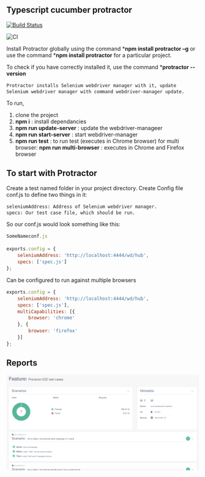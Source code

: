 ## Typescript cucumber protractor

[![Build Status](https://travis-ci.com/johncena123456/typescript-protractor-cucmber.svg?branch=master)](https://travis-ci.com/johncena123456/typescript-protractor-cucmber)


![CI](https://github.com/johncena123456/typescript-protractor-cucmber/workflows/CI/badge.svg?branch=master)


Install Protractor globally using the command ***npm install protractor –g** or 
use the command ***npm install protractor** for a particular project.

To check if you have correctly installed it, use the command ***protractor --version**
```
Protractor installs Selenium webdriver manager with it, update Selenium webdriver manager with command webdriver-manager update.
```

To run,
1) clone the project
2) **npm i** : install dependancies
3) **npm run update-server** : update the webdriver-manageer
4) **npm run start-server** : start webdriver-manager
5) **npm run test** : to run test (executes in Chrome browser)
    for multi browser:
   **npm run multi-browser** : executes in Chrome and Firefox browser

## To start with Protractor

Create a test named folder in your project directory.
Create Config file conf.js to define two things in it:
```
seleniumAddress: Address of Selenium webdriver manager.
specs: Our test case file, which should be run.
```
So our conf.js would look something like this:

```javascript
SomeNameconf.js

exports.config = {
    seleniumAddress: 'http://localhost:4444/wd/hub',
    specs: ['spec.js']
};
```

Can be configured to run against multiple browsers

```javascript
exports.config = {
    seleniumAddress: 'http://localhost:4444/wd/hub',
    specs: ['spec.js'],
    multiCapabilities: [{
        browser: 'chrome'
    }, {
        browser: 'firefox'
    }]
};
```

## Reports
![Screenshot](resources/Screenshot.png)
